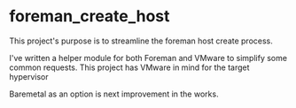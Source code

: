 # foreman_create_host
This project's purpose is to streamline the foreman host create process.

I've written a helper module for both Foreman and VMware to simplify some common requests.
This project has VMware in mind for the target hypervisor

Baremetal as an option is next improvement in the works.

